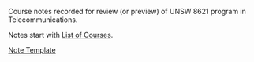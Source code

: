 Course notes recorded for review (or preview) of UNSW 8621 program in Telecommunications.

Notes start with [List of Courses](UNSW%20EE&T%20COURSE%20NOTES%20(8621-Telecommunications).md).

[Note Template](Template/Template_Note.md)